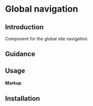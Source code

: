 # Global navigation

## Introduction

Component for the global site navigation.

## Guidance

## Usage

#### Markup

## Installation

